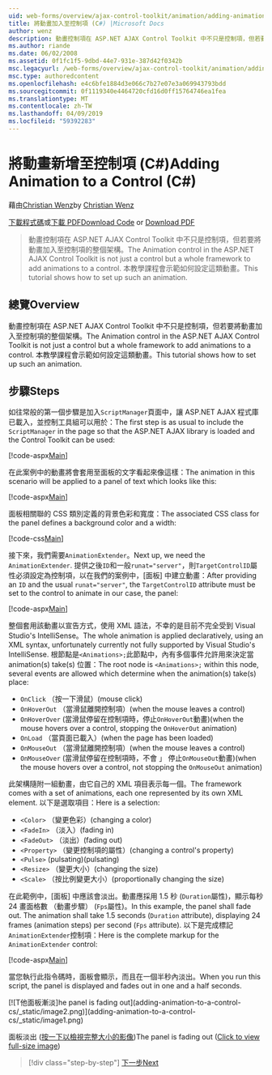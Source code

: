 ```yaml
---
uid: web-forms/overview/ajax-control-toolkit/animation/adding-animation-to-a-control-cs
title: 將動畫加入至控制項 (C#) |Microsoft Docs
author: wenz
description: 動畫控制項在 ASP.NET AJAX Control Toolkit 中不只是控制項，但若要將動畫加入至控制項的整個架構。 本教學課程示範如何...
ms.author: riande
ms.date: 06/02/2008
ms.assetid: 0f1fc1f5-9dbd-44e7-931e-387d42f0342b
msc.legacyurl: /web-forms/overview/ajax-control-toolkit/animation/adding-animation-to-a-control-cs
msc.type: authoredcontent
ms.openlocfilehash: e4c6bfe1884d3e066c7b27e07e3a069943793bdd
ms.sourcegitcommit: 0f1119340e4464720cfd16d0ff15764746ea1fea
ms.translationtype: MT
ms.contentlocale: zh-TW
ms.lasthandoff: 04/09/2019
ms.locfileid: "59392283"
---
```

# <a name="adding-animation-to-a-control-c"></a><span data-ttu-id="92399-104">將動畫新增至控制項 (C#)</span><span class="sxs-lookup"><span data-stu-id="92399-104">Adding Animation to a Control (C#)</span></span>

<span data-ttu-id="92399-105">藉由[Christian Wenz](https://github.com/wenz)</span><span class="sxs-lookup"><span data-stu-id="92399-105">by [Christian Wenz](https://github.com/wenz)</span></span>

<span data-ttu-id="92399-106">[下載程式碼](http://download.microsoft.com/download/f/9/a/f9a26acd-8df4-4484-8a18-199e4598f411/Animation1.cs.zip)或[下載 PDF](http://download.microsoft.com/download/6/7/1/6718d452-ff89-4d3f-a90e-c74ec2d636a3/animation1CS.pdf)</span><span class="sxs-lookup"><span data-stu-id="92399-106">[Download Code](http://download.microsoft.com/download/f/9/a/f9a26acd-8df4-4484-8a18-199e4598f411/Animation1.cs.zip) or [Download PDF](http://download.microsoft.com/download/6/7/1/6718d452-ff89-4d3f-a90e-c74ec2d636a3/animation1CS.pdf)</span></span>

> <span data-ttu-id="92399-107">動畫控制項在 ASP.NET AJAX Control Toolkit 中不只是控制項，但若要將動畫加入至控制項的整個架構。</span><span class="sxs-lookup"><span data-stu-id="92399-107">The Animation control in the ASP.NET AJAX Control Toolkit is not just a control but a whole framework to add animations to a control.</span></span> <span data-ttu-id="92399-108">本教學課程會示範如何設定這類動畫。</span><span class="sxs-lookup"><span data-stu-id="92399-108">This tutorial shows how to set up such an animation.</span></span>


## <a name="overview"></a><span data-ttu-id="92399-109">總覽</span><span class="sxs-lookup"><span data-stu-id="92399-109">Overview</span></span>

<span data-ttu-id="92399-110">動畫控制項在 ASP.NET AJAX Control Toolkit 中不只是控制項，但若要將動畫加入至控制項的整個架構。</span><span class="sxs-lookup"><span data-stu-id="92399-110">The Animation control in the ASP.NET AJAX Control Toolkit is not just a control but a whole framework to add animations to a control.</span></span> <span data-ttu-id="92399-111">本教學課程會示範如何設定這類動畫。</span><span class="sxs-lookup"><span data-stu-id="92399-111">This tutorial shows how to set up such an animation.</span></span>

## <a name="steps"></a><span data-ttu-id="92399-112">步驟</span><span class="sxs-lookup"><span data-stu-id="92399-112">Steps</span></span>

<span data-ttu-id="92399-113">如往常般的第一個步驟是加入`ScriptManager`頁面中，讓 ASP.NET AJAX 程式庫已載入，並控制工具組可以用於：</span><span class="sxs-lookup"><span data-stu-id="92399-113">The first step is as usual to include the `ScriptManager` in the page so that the ASP.NET AJAX library is loaded and the Control Toolkit can be used:</span></span>

[!code-aspx[Main](adding-animation-to-a-control-cs/samples/sample1.aspx)]

<span data-ttu-id="92399-114">在此案例中的動畫將會套用至面板的文字看起來像這樣：</span><span class="sxs-lookup"><span data-stu-id="92399-114">The animation in this scenario will be applied to a panel of text which looks like this:</span></span>

[!code-aspx[Main](adding-animation-to-a-control-cs/samples/sample2.aspx)]

<span data-ttu-id="92399-115">面板相關聯的 CSS 類別定義的背景色彩和寬度：</span><span class="sxs-lookup"><span data-stu-id="92399-115">The associated CSS class for the panel defines a background color and a width:</span></span>

[!code-css[Main](adding-animation-to-a-control-cs/samples/sample3.css)]

<span data-ttu-id="92399-116">接下來，我們需要`AnimationExtender`。</span><span class="sxs-lookup"><span data-stu-id="92399-116">Next up, we need the `AnimationExtender`.</span></span> <span data-ttu-id="92399-117">提供之後`ID`和一般`runat="server"`，則`TargetControlID`屬性必須設定為控制項，以在我們的案例中，[面板] 中建立動畫：</span><span class="sxs-lookup"><span data-stu-id="92399-117">After providing an `ID` and the usual `runat="server"`, the `TargetControlID` attribute must be set to the control to animate in our case, the panel:</span></span>

[!code-aspx[Main](adding-animation-to-a-control-cs/samples/sample4.aspx)]

<span data-ttu-id="92399-118">整個套用該動畫以宣告方式，使用 XML 語法，不幸的是目前不完全受到 Visual Studio's IntelliSense。</span><span class="sxs-lookup"><span data-stu-id="92399-118">The whole animation is applied declaratively, using an XML syntax, unfortunately currently not fully supported by Visual Studio's IntelliSense.</span></span> <span data-ttu-id="92399-119">根節點是`<Animations>;`此節點中，內有多個事件允許用來決定當 animation(s) take(s) 位置：</span><span class="sxs-lookup"><span data-stu-id="92399-119">The root node is `<Animations>;` within this node, several events are allowed which determine when the animation(s) take(s) place:</span></span>

- `OnClick` <span data-ttu-id="92399-120">（按一下滑鼠）</span><span class="sxs-lookup"><span data-stu-id="92399-120">(mouse click)</span></span>
- `OnHoverOut` <span data-ttu-id="92399-121">（當滑鼠離開控制項）</span><span class="sxs-lookup"><span data-stu-id="92399-121">(when the mouse leaves a control)</span></span>
- `OnHoverOver` <span data-ttu-id="92399-122">(當滑鼠停留在控制項時，停止`OnHoverOut`動畫)</span><span class="sxs-lookup"><span data-stu-id="92399-122">(when the mouse hovers over a control, stopping the `OnHoverOut` animation)</span></span>
- `OnLoad` <span data-ttu-id="92399-123">（當頁面已載入）</span><span class="sxs-lookup"><span data-stu-id="92399-123">(when the page has been loaded)</span></span>
- `OnMouseOut` <span data-ttu-id="92399-124">（當滑鼠離開控制項）</span><span class="sxs-lookup"><span data-stu-id="92399-124">(when the mouse leaves a control)</span></span>
- `OnMouseOver` <span data-ttu-id="92399-125">(當滑鼠停留在控制項時，不會 」 停止`OnMouseOut`動畫)</span><span class="sxs-lookup"><span data-stu-id="92399-125">(when the mouse hovers over a control, not stopping the `OnMouseOut` animation)</span></span>

<span data-ttu-id="92399-126">此架構隨附一組動畫，由它自己的 XML 項目表示每一個。</span><span class="sxs-lookup"><span data-stu-id="92399-126">The framework comes with a set of animations, each one represented by its own XML element.</span></span> <span data-ttu-id="92399-127">以下是選取項目：</span><span class="sxs-lookup"><span data-stu-id="92399-127">Here is a selection:</span></span>

- `<Color>` <span data-ttu-id="92399-128">（變更色彩）</span><span class="sxs-lookup"><span data-stu-id="92399-128">(changing a color)</span></span>
- `<FadeIn>` <span data-ttu-id="92399-129">（淡入）</span><span class="sxs-lookup"><span data-stu-id="92399-129">(fading in)</span></span>
- `<FadeOut>` <span data-ttu-id="92399-130">（淡出）</span><span class="sxs-lookup"><span data-stu-id="92399-130">(fading out)</span></span>
- `<Property>` <span data-ttu-id="92399-131">（變更控制項的屬性）</span><span class="sxs-lookup"><span data-stu-id="92399-131">(changing a control's property)</span></span>
- `<Pulse>` <span data-ttu-id="92399-132">(pulsating)</span><span class="sxs-lookup"><span data-stu-id="92399-132">(pulsating)</span></span>
- `<Resize>` <span data-ttu-id="92399-133">（變更大小）</span><span class="sxs-lookup"><span data-stu-id="92399-133">(changing the size)</span></span>
- `<Scale>` <span data-ttu-id="92399-134">（按比例變更大小）</span><span class="sxs-lookup"><span data-stu-id="92399-134">(proportionally changing the size)</span></span>

<span data-ttu-id="92399-135">在此範例中，[面板] 中應該會淡出。動畫應採用 1.5 秒 (`Duration`屬性)，顯示每秒 24 畫面格數 （動畫步驟） (`Fps`屬性)。</span><span class="sxs-lookup"><span data-stu-id="92399-135">In this example, the panel shall fade out. The animation shall take 1.5 seconds (`Duration` attribute), displaying 24 frames (animation steps) per second (`Fps` attribute).</span></span> <span data-ttu-id="92399-136">以下是完成標記`AnimationExtender`控制項：</span><span class="sxs-lookup"><span data-stu-id="92399-136">Here is the complete markup for the `AnimationExtender` control:</span></span>

[!code-aspx[Main](adding-animation-to-a-control-cs/samples/sample5.aspx)]

<span data-ttu-id="92399-137">當您執行此指令碼時，面板會顯示，而且在一個半秒內淡出。</span><span class="sxs-lookup"><span data-stu-id="92399-137">When you run this script, the panel is displayed and fades out in one and a half seconds.</span></span>


[![T<span data-ttu-id="92399-138">他面板漸淡]</span><span class="sxs-lookup"><span data-stu-id="92399-138">he panel is fading out]</span></span>(adding-animation-to-a-control-cs/_static/image2.png)](adding-animation-to-a-control-cs/_static/image1.png)

<span data-ttu-id="92399-139">面板淡出 ([按一下以檢視完整大小的影像](adding-animation-to-a-control-cs/_static/image3.png))</span><span class="sxs-lookup"><span data-stu-id="92399-139">The panel is fading out ([Click to view full-size image](adding-animation-to-a-control-cs/_static/image3.png))</span></span>

> [!div class="step-by-step"]
> [<span data-ttu-id="92399-140">下一步</span><span class="sxs-lookup"><span data-stu-id="92399-140">Next</span></span>](executing-several-animations-at-the-same-time-cs.md)
